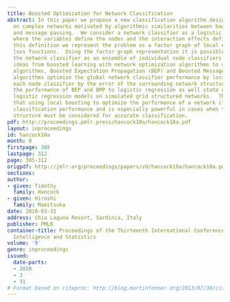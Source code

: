 ```yaml
---
title: Boosted Optimization for Network Classification
abstract: In this paper we propose a new classification algorithm designed for application
  on complex networks motivated by algorithmic similarities between boosting learning
  and message passing.  We consider a network classifier as a logistic regression
  where the variables define the nodes and the interaction effects define the edges.  From
  this definition we represent the problem as a factor graph of local exponential
  loss functions.  Using the factor graph representation it is possible to interpret
  the network classifier as an ensemble of individual node classifiers.  We then combine
  ideas from boosted learning with network optimization algorithms to define two novel
  algorithms, Boosted Expectation Propagation (BEP) and Boosted Message Passing (BMP).  These
  algorithms optimize the global network classifier performance by locally weighting
  each node classifier by the error of the surrounding network structure.  We compare
  the performance of BEP and BMP to logistic regression as well state of the art penalized
  logistic regression models on simulated grid structured networks.  The results show
  that using local boosting to optimize the performance of a network classifier increases
  classification performance and is especially powerful in cases when the whole network
  structure must be considered for accurate classification.
pdf: http://proceedings.pmlr.press/hancock10a/hancock10a.pdf
layout: inproceedings
id: hancock10a
month: 0
firstpage: 305
lastpage: 312
page: 305-312
origpdf: http://jmlr.org/proceedings/papers/v9/hancock10a/hancock10a.pdf
sections: 
author:
- given: Timothy
  family: Hancock
- given: Hiroshi
  family: Mamitsuka
date: 2010-03-31
address: Chia Laguna Resort, Sardinia, Italy
publisher: PMLR
container-title: Proceedings of the Thirteenth International Conference on Artificial
  Intelligence and Statistics
volume: '9'
genre: inproceedings
issued:
  date-parts:
  - 2010
  - 3
  - 31
# Format based on citeproc: http://blog.martinfenner.org/2013/07/30/citeproc-yaml-for-bibliographies/
---
```

